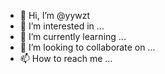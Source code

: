 - 👋 Hi, I’m @yywzt
- 👀 I’m interested in ...
- 🌱 I’m currently learning ...
- 💞️ I’m looking to collaborate on ...
- 📫 How to reach me ...

<!---
yywzt/yywzt is a ✨ special ✨ repository because its `README.md` (this file) appears on your GitHub profile.
You can click the Preview link to take a look at your changes.
--->
